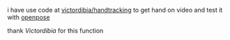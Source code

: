 
i have use code at [victordibia/handtracking](https://github.com/victordibia/handtracking#citing-this-tutorial) to get hand on video and test it with [openpose](https://github.com/CMU-Perceptual-Computing-Lab/openpose)

thank *Victordibia* for this function  




